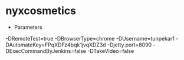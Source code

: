# nyxcosmetics

- Parameters

-DRemoteTest=true
-DBrowserType=chrome
-DUsername=tunpekar1
-DAutomateKey=FPqXDFz4bqk1jvqXDZ3d
-Djetty.port=8090
-DExecCommandByJenkins=false
-DTakeVideo=false
